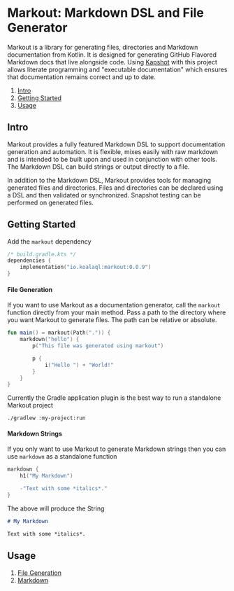 # Markout: Markdown DSL and File Generator

Markout is a library for generating files, directories and Markdown documentation from Kotlin.
It is designed for generating GitHub Flavored Markdown docs that live alongside code.
Using [Kapshot](https://github.com/mfwgenerics/kapshot) with this project
allows literate programming and "executable documentation" which ensures
that documentation remains correct and up to date.

1. [Intro](#intro)
2. [Getting Started](#getting-started)
3. [Usage](#usage)

## Intro

Markout provides a fully featured Markdown DSL to support documentation
generation and automation. It is flexible, mixes easily with raw markdown and
is intended to be built upon and used in conjunction with other tools.
The Markdown DSL can build strings or output directly to a file.

In addition to the Markdown DSL, Markout provides tools for managing
generated files and directories. Files and directories can be declared using
a DSL and then validated or synchronized. Snapshot testing can be performed on
generated files.

## Getting Started

Add the `markout` dependency

```kotlin
/* build.gradle.kts */
dependencies {
    implementation("io.koalaql:markout:0.0.9")
}
```

#### File Generation

If you want to use Markout as a documentation generator, call
the `markout` function directly from your main method. Pass a path
to the directory where you want Markout to generate files.
The path can be relative or absolute.

```kotlin
fun main() = markout(Path(".")) {
    markdown("hello") {
        p("This file was generated using markout")

        p {
            i("Hello ") + "World!"
        }
    }
}
```

Currently the Gradle application plugin is the best way to run a standalone Markout project

```shell
./gradlew :my-project:run
```

#### Markdown Strings

If you only want to use Markout to generate Markdown strings then you can use
`markdown` as a standalone function

```kotlin
markdown {
    h1("My Markdown")

    -"Text with some *italics*."
}
```

The above will produce the String

```markdown
# My Markdown

Text with some *italics*.
```

## Usage

1. [File Generation](docs/FILES.md)
2. [Markdown](docs/MARKDOWN.md)
